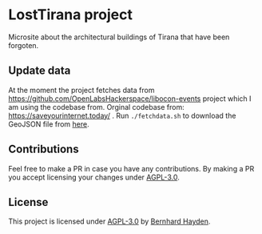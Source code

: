 # LostTirana project
Microsite about the architectural buildings of Tirana that have been forgoten.

## Update data

At the moment the project fetches data from https://github.com/OpenLabsHackerspace/libocon-events project which I am using the codebase from.
Orginal codebase from:  https://saveyourinternet.today/ .
Run ```./fetchdata.sh``` to download the GeoJSON file from [here](https://umap.openstreetmap.fr/en/map/copyright-action-day-2018_238803).

## Contributions

Feel free to make a PR in case you have any contributions. By making a PR you accept licensing your changes under [AGPL-3.0](#license).

## License

This project is licensed under [AGPL-3.0](LICENSE) by [Bernhard Hayden](https://nini.su).
